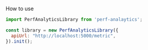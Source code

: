 How to use

```Javascript
import PerfAnalyticsLibrary from 'perf-analaytics';

const library = new PerfAnalyticsLibrary({
  apiUrl: "http://localhost:5000/metric",
}).init();
```
